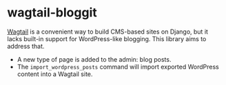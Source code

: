 wagtail-bloggit
================

[Wagtail](https://www.wagtail.io/) is a convenient way to build CMS-based sites on Django, but it lacks built-in support for WordPress-like blogging. This library aims to address that.

- A new type of page is added to the admin: blog posts.
- The `import_wordpress_posts` command will import exported WordPress content into a Wagtail site.
